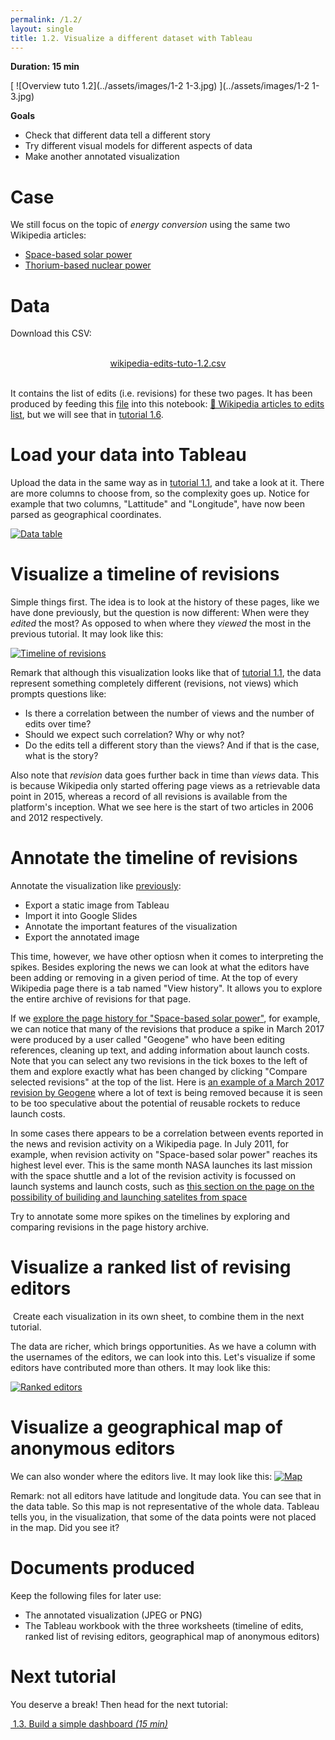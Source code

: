 ```yaml
---
permalink: /1.2/
layout: single
title: 1.2. Visualize a different dataset with Tableau
---
```


**Duration: 15 min**

[
	![Overview tuto 1.2](../assets/images/1-2 1-3.jpg)
](../assets/images/1-2 1-3.jpg)

**Goals**
* Check that different data tell a different story
* Try different visual models for different aspects of data
* Make another annotated visualization

# Case

We still focus on the topic of *energy conversion* using the same two Wikipedia articles:
* [Space-based solar power](https://en.wikipedia.org/wiki/Space-based_solar_power)
* [Thorium-based nuclear power](https://en.wikipedia.org/wiki/Thorium-based_nuclear_power)

# Data

Download this CSV:

<center><a href="../assets/data/1-2/wikipedia-edits-tuto-1.2.csv">
	<i class="fas fa-file-csv" style="font-size:5em"></i><br>
	wikipedia-edits-tuto-1.2.csv
</a><br><br></center>

It contains the list of edits (i.e. revisions) for these two pages. It has been produced by feeding this [<i class="fas fa-file-csv"></i> file](../assets/data/1-2/wikipedia-articles-tuto-1.2.csv) into this notebook: [🍹&nbsp;Wikipedia articles to edits list](https://colab.research.google.com/github/jacomyma/mapping-controversies/blob/main/notebooks/Wikipedia_articles_to_edits_list.ipynb), but we will see that in [tutorial 1.6](../1.6/).

# Load your data into Tableau

Upload the data in the same way as in [tutorial 1.1](../1.1/), and take a look at it. There are more columns to choose from, so the complexity goes up. Notice for example that two columns, "Lattitude" and "Longitude", have now been parsed as geographical coordinates.

[
	![Data table](../assets/images/1-2/data-table.png)
](../assets/images/1-2/data-table.png)

# Visualize a timeline of revisions

Simple things first. The idea is to look at the history of these pages, like we have done previously, but the question is now different: When were they *edited* the most? As opposed to when where they *viewed* the most in the previous tutorial. It may look like this:

[
	![Timeline of revisions](../assets/images/1-2/tableau-timelime-revisions-2.png)
](../assets/images/1-2/tableau-timelime-revisions-2.png)

Remark that although this visualization looks like that of [tutorial 1.1](../1.1/), the data represent something completely different (revisions, not views) which prompts questions like:
* Is there a correlation between the number of views and the number of edits over time?
* Should we expect such correlation? Why or why not?
* Do the edits tell a different story than the views? And if that is the case, what is the story?

Also note that *revision* data goes further back in time than *views* data. This is because Wikipedia only started offering page views as a retrievable data point in 2015, whereas a record of all revisions is available from the platform's inception. What we see here is the start of two articles in 2006 and 2012 respectively.

# Annotate the timeline of revisions

Annotate the visualization like [previously](../1.1/):
* Export a static image from Tableau
* Import it into Google Slides
* Annotate the important features of the visualization
* Export the annotated image

This time, however, we have other optiosn when it comes to interpreting the spikes. Besides exploring the news we can look at what the editors have been adding or removing in a given period of time. At the top of every Wikipedia page there is a tab named "View history". It allows you to explore the entire archive of revisions for that page.

If we [explore the page history for "Space-based solar power"](https://en.wikipedia.org/w/index.php?title=Space-based_solar_power&offset=&limit=500&action=history), for example, we can notice that many of the revisions that produce a spike in March 2017 were produced by a user called "Geogene" who have been editing references, cleaning up text, and adding information about launch costs. Note that you can select any two revisions in the tick boxes to the left of them and explore exactly what has been changed by clicking "Compare selected revisions" at the top of the list. Here is [an example of a March 2017 revision by Geogene](https://en.wikipedia.org/w/index.php?title=Space-based_solar_power&type=revision&diff=771513571&oldid=771512234) where a lot of text is being removed because it is seen to be too speculative about the potential of reusable rockets to reduce launch costs.

In some cases there appears to be a correlation between events reported in the news and revision activity on a Wikipedia page. In July 2011, for example, when revision activity on "Space-based solar power" reaches its highest level ever. This is the same month NASA launches its last mission with the space shuttle and a lot of the revision activity is focussed on launch systems and launch costs, such as [this section on the page on the possibility of builiding and launching satelites from space](https://en.wikipedia.org/wiki/Space-based_solar_power#Building_from_space)

Try to annotate some more spikes on the timelines by exploring and comparing revisions in the page history archive.


# Visualize a ranked list of revising editors 

<div class="notice--info"><i class="fas fa-exclamation-circle"></i>&nbsp;Create each visualization in its own sheet, to combine them in the next tutorial.</div>

The data are richer, which brings opportunities. As we have a column with the usernames of the editors, we can look into this. Let's visualize if some editors have contributed more than others. It may look like this:

[
	![Ranked editors](../assets/images/1-2/tableau-ranked-list-editors.png)
](../assets/images/1-2/tableau-ranked-list-editors.png)


# Visualize a geographical map of anonymous editors

We can also wonder where the editors live. It may look like this:
[
	![Map](../assets/images/1-2/tableau-geographical-map.png)
](../assets/images/1-2/tableau-geographical-map.png)

Remark: not all editors have latitude and longitude data. You can see that in the data table. So this map is not representative of the whole data. Tableau tells you, in the visualization, that some of the data points were not placed in the map. Did you see it?


# Documents produced

Keep the following files for later use:
* The annotated visualization (JPEG or PNG) 
* The Tableau workbook with the three worksheets (timeline of edits, ranked list of revising editors, geographical map of anonymous editors)

# Next tutorial

You deserve a break! Then head for the next tutorial:

[<i class="fas fa-forward"></i>&nbsp;1.3. Build a simple dashboard *(15 min)*](../1.3/)


